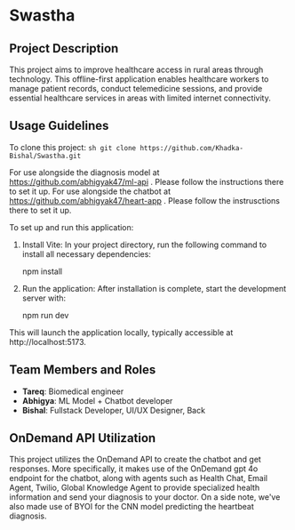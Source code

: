 # Swastha

## Project Description
This project aims to improve healthcare access in rural areas through technology. This offline-first application enables healthcare workers to manage patient records, conduct telemedicine sessions, and provide essential healthcare services in areas with limited internet connectivity.

## Usage Guidelines
To clone this project:
    ```sh
    git clone https://github.com/Khadka-Bishal/Swastha.git
    ```

For use alongside the diagnosis model at https://github.com/abhigyak47/ml-api . Please follow the instructions there to set it up.
For use alongside the chatbot at https://github.com/abhigyak47/heart-app . Please follow the instrusctions there to set it up.


To set up and run this application:

1. Install Vite:
   In your project directory, run the following command to install all necessary dependencies:

   npm install

2. Run the application:
   After installation is complete, start the development server with:

   npm run dev

This will launch the application locally, typically accessible at http://localhost:5173.



## Team Members and Roles
- **Tareq**: Biomedical engineer
- **Abhigya**: ML Model + Chatbot developer
- **Bishal**: Fullstack Developer, UI/UX Designer, Back
  
## OnDemand API Utilization
This project utilizes the OnDemand API to create the chatbot and get responses. More specifically, it makes use of the OnDemand gpt 4o endpoint for the chatbot, along with agents such as Health Chat, Email Agent, Twilio, Global Knowledge Agent to provide specialized health information and send your diagnosis to your doctor.
On a side note, we've also made use of BYOI for the CNN model predicting the heartbeat diagnosis.
